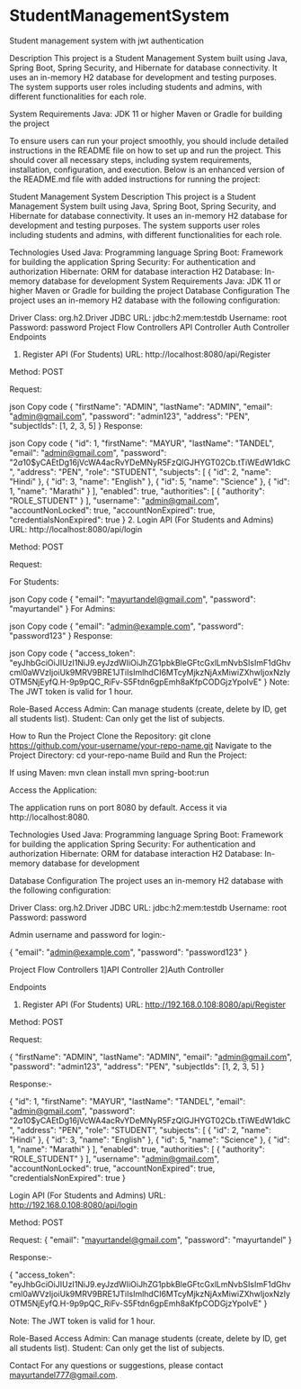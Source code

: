 # StudentManagementSystem
Student management system with jwt authentication

Description
This project is a Student Management System built using Java, Spring Boot, Spring Security, and Hibernate for database connectivity. It uses an in-memory H2 database for development and testing purposes. The system supports user roles including students and admins, with different functionalities for each role.

System Requirements
Java: JDK 11 or higher
Maven or Gradle for building the project


To ensure users can run your project smoothly, you should include detailed instructions in the README file on how to set up and run the project. This should cover all necessary steps, including system requirements, installation, configuration, and execution. Below is an enhanced version of the README.md file with added instructions for running the project:

Student Management System
Description
This project is a Student Management System built using Java, Spring Boot, Spring Security, and Hibernate for database connectivity. It uses an in-memory H2 database for development and testing purposes. The system supports user roles including students and admins, with different functionalities for each role.

Technologies Used
Java: Programming language
Spring Boot: Framework for building the application
Spring Security: For authentication and authorization
Hibernate: ORM for database interaction
H2 Database: In-memory database for development
System Requirements
Java: JDK 11 or higher
Maven or Gradle for building the project
Database Configuration
The project uses an in-memory H2 database with the following configuration:

Driver Class: org.h2.Driver
JDBC URL: jdbc:h2:mem:testdb
Username: root
Password: password
Project Flow
Controllers
API Controller
Auth Controller
Endpoints
1. Register API (For Students)
URL: http://localhost:8080/api/Register

Method: POST

Request:

json
Copy code
{
    "firstName": "ADMIN",
    "lastName": "ADMIN",
    "email": "admin@gmail.com",
    "password": "admin123",
    "address": "PEN",
    "subjectIds": [1, 2, 3, 5]
}
Response:

json
Copy code
{
    "id": 1,
    "firstName": "MAYUR",
    "lastName": "TANDEL",
    "email": "admin@gmail.com",
    "password": "$2a$10$yCAEtDg16jVcWA4acRvYDeMNyR5FzQlGJHYGT02Cb.tTiWEdW1dkC",
    "address": "PEN",
    "role": "STUDENT",
    "subjects": [
        {
            "id": 2,
            "name": "Hindi"
        },
        {
            "id": 3,
            "name": "English"
        },
        {
            "id": 5,
            "name": "Science"
        },
        {
            "id": 1,
            "name": "Marathi"
        }
    ],
    "enabled": true,
    "authorities": [
        {
            "authority": "ROLE_STUDENT"
        }
    ],
    "username": "admin@gmail.com",
    "accountNonLocked": true,
    "accountNonExpired": true,
    "credentialsNonExpired": true
}
2. Login API (For Students and Admins)
URL: http://localhost:8080/api/login

Method: POST

Request:

For Students:

json
Copy code
{
    "email": "mayurtandel@gmail.com",
    "password": "mayurtandel"
}
For Admins:

json
Copy code
{
    "email": "admin@example.com",
    "password": "password123"
}
Response:

json
Copy code
{
    "access_token": "eyJhbGciOiJIUzI1NiJ9.eyJzdWIiOiJhZG1pbkBleGFtcGxlLmNvbSIsImF1dGhvcml0aWVzIjoiUk9MRV9BRE1JTiIsImlhdCI6MTcyMjkzNjAxMiwiZXhwIjoxNzIyOTM5NjEyfQ.H-9p9pQC_RiFv-S5Ftdn6gpEmh8aKfpCODGjzYpoIvE"
}
Note: The JWT token is valid for 1 hour.

Role-Based Access
Admin: Can manage students (create, delete by ID, get all students list).
Student: Can only get the list of subjects.


How to Run the Project
Clone the Repository:
git clone https://github.com/your-username/your-repo-name.git
Navigate to the Project Directory:
cd your-repo-name
Build and Run the Project:

If using Maven:
mvn clean install
mvn spring-boot:run

Access the Application:

The application runs on port 8080 by default. Access it via http://localhost:8080.

Technologies Used
Java: Programming language
Spring Boot: Framework for building the application
Spring Security: For authentication and authorization
Hibernate: ORM for database interaction
H2 Database: In-memory database for development


Database Configuration
The project uses an in-memory H2 database with the following configuration:

Driver Class: org.h2.Driver
JDBC URL: jdbc:h2:mem:testdb
Username: root
Password: password

Admin username and password for login:-

{
    "email": "admin@example.com",
    "password": "password123"
}


Project Flow
Controllers
1]API Controller
2]Auth Controller

Endpoints
1. Register API (For Students)
URL: http://192.168.0.108:8080/api/Register

Method: POST

Request:

{
    "firstName": "ADMIN",
    "lastName": "ADMIN",
    "email": "admin@gmail.com",
    "password": "admin123",
    "address": "PEN",
    "subjectIds": [1, 2, 3, 5]
}


Response:-

{
    "id": 1,
    "firstName": "MAYUR",
    "lastName": "TANDEL",
    "email": "admin@gmail.com",
    "password": "$2a$10$yCAEtDg16jVcWA4acRvYDeMNyR5FzQlGJHYGT02Cb.tTiWEdW1dkC",
    "address": "PEN",
    "role": "STUDENT",
    "subjects": [
         {
         "id": 2,
            "name": "Hindi"
        },
        {
            "id": 3,
            "name": "English"
        },
        {
            "id": 5,
            "name": "Science"
        },
        {
            "id": 1,
            "name": "Marathi"
        }
    ],
    "enabled": true,
    "authorities": [
        {
            "authority": "ROLE_STUDENT"
        }
    ],
    "username": "admin@gmail.com",
    "accountNonLocked": true,
    "accountNonExpired": true,
    "credentialsNonExpired": true
}

Login API (For Students and Admins)
URL: http://192.168.0.108:8080/api/login

Method: POST

Request:
{
    "email": "mayurtandel@gmail.com",
    "password": "mayurtandel"
}

Response:-

{
    "access_token": "eyJhbGciOiJIUzI1NiJ9.eyJzdWIiOiJhZG1pbkBleGFtcGxlLmNvbSIsImF1dGhvcml0aWVzIjoiUk9MRV9BRE1JTiIsImlhdCI6MTcyMjkzNjAxMiwiZXhwIjoxNzIyOTM5NjEyfQ.H-9p9pQC_RiFv-S5Ftdn6gpEmh8aKfpCODGjzYpoIvE"
}

Note: The JWT token is valid for 1 hour.

Role-Based Access
Admin: Can manage students (create, delete by ID, get all students list).
Student: Can only get the list of subjects.

Contact
For any questions or suggestions, please contact mayurtandel777@gmail.com.

